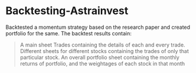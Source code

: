 # Backtesting-Astrainvest
Backtested a momentum strategy based on the research paper and created portfolio for the same.
The backtest results contain:
> A main sheet Trades containing the details of each and every trade.
> Different sheets for different stocks containing the trades of only that particular stock. 
> An overall portfolio sheet containing the monthly returns of portfolio, and the weightages of each stock in that month
